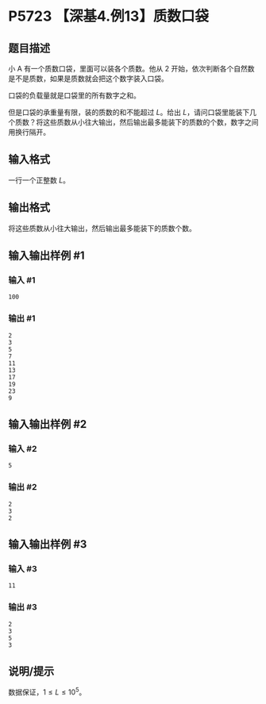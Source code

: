 # P5723 【深基4.例13】质数口袋

## 题目描述

小 A 有一个质数口袋，里面可以装各个质数。他从 $2$ 开始，依次判断各个自然数是不是质数，如果是质数就会把这个数字装入口袋。

口袋的负载量就是口袋里的所有数字之和。

但是口袋的承重量有限，装的质数的和不能超过 $L$。给出 $L$，请问口袋里能装下几个质数？将这些质数从小往大输出，然后输出最多能装下的质数的个数，数字之间用换行隔开。

## 输入格式

一行一个正整数 $L$。

## 输出格式

将这些质数从小往大输出，然后输出最多能装下的质数个数。

## 输入输出样例 #1

### 输入 #1

```
100
```

### 输出 #1

```
2
3
5
7
11
13
17
19
23
9
```

## 输入输出样例 #2

### 输入 #2

```
5
```

### 输出 #2

```
2
3
2
```

## 输入输出样例 #3

### 输入 #3

```
11
```

### 输出 #3

```
2
3
5
3
```

## 说明/提示

数据保证，$1 \le L \le {10}^5$。

